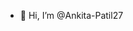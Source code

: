 - 👋 Hi, I’m @Ankita-Patil27


<!---
Ankita-Patil27/Ankita-Patil27 is a ✨ special ✨ repository because its `README.md` (this file) appears on your GitHub profile.
You can click the Preview link to take a look at your changes.
--->
